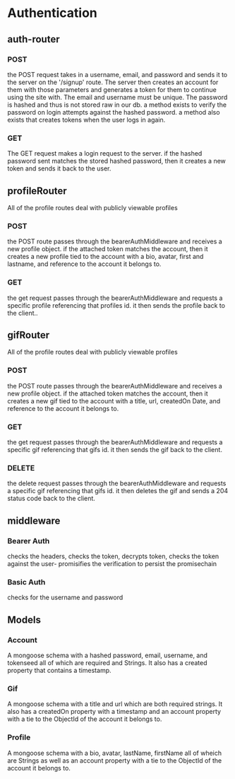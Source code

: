 # Authentication

## auth-router

### POST
the POST request takes in a username, email, and password and sends it to the server on the '/signup' route. The server then creates an account for them with those parameters and generates a token for them to continue using the site with. The email and username must be unique. The password is hashed and thus is not stored raw in our db. a method exists to verify the password on login attempts against the hashed password. a method also exists that creates tokens when the user logs in again.

### GET
The GET request makes a login request to the server. if the hashed password sent matches the stored hashed password, then it creates a new token and sends it back to the user.

## profileRouter
All of the profile routes deal with publicly viewable profiles

### POST
the POST route passes through the bearerAuthMiddleware and receives a new profile object. if the attached token matches the account, then it creates a new profile tied to the account with a bio, avatar, first and lastname, and reference to the account it belongs to.

### GET
the get request passes through the bearerAuthMiddleware and requests a specific profile referencing that profiles id. it then sends the profile back to the client..

## gifRouter
All of the profile routes deal with publicly viewable profiles

### POST
the POST route passes through the bearerAuthMiddleware and receives a new profile object. if the attached token matches the account, then it creates a new gif tied to the account with a title, url, createdOn Date, and reference to the account it belongs to.

### GET
the get request passes through the bearerAuthMiddleware and requests a specific gif referencing that gifs id. it then sends the gif back to the client.

### DELETE
the delete request passes through the bearerAuthMiddleware and requests a specific gif referencing that gifs id. it then deletes the gif and sends a 204 status code back to the client.

## middleware
### Bearer Auth
 checks the headers, checks the token, decrypts token, checks the token against the user- promisifies the verification to persist the promisechain
### Basic Auth
checks for the username and password

## Models
### Account
A mongoose schema with a hashed password, email, username, and tokenseed all of which are required and Strings. It also has a created property that contains a timestamp.
### Gif
A mongoose schema with a title and url which are both required strings. It also has a createdOn property with a timestamp and an account property with a tie to the ObjectId of the account it belongs to.
### Profile
A mongoose schema with a bio, avatar, lastName, firstName all of wheich are Strings as well as an account property  with a tie to the ObjectId of the account it belongs to.
